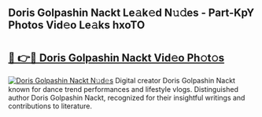 ## Doris Golpashin Nackt Le𝚊k𝚎d N𝚞𝚍es - Part-KpY Photos Vid𝚎o Le𝚊ks hxoTO

# <h2><a href="http://fb9ydy0.evod.top/?m=Doris+Golpashin+Nackt">🔗 👉🔴 Doris Golpashin Nackt Vid𝚎o Ph𝚘t𝚘s</a></h2>

[![Doris Golpashin Nackt N𝚞d𝚎s](https://i.imgur.com/8V9OHl7.gif)](http://fb9ydy0.evod.top/?m=Doris+Golpashin+Nackt)
Digital creator Doris Golpashin Nackt known for dance trend performances and lifestyle vlogs. Distinguished author Doris Golpashin Nackt, recognized for their insightful writings and contributions to literature. 
